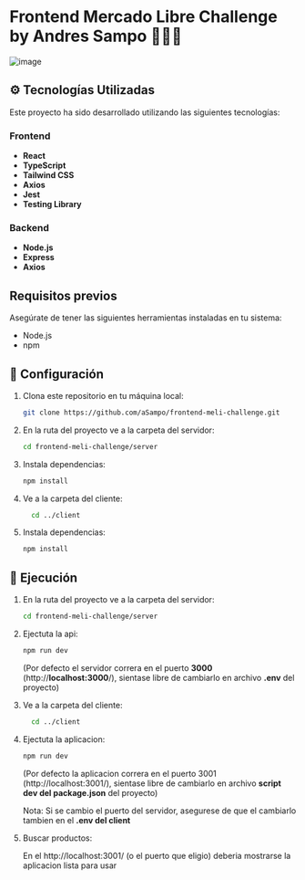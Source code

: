 # Frontend Mercado Libre Challenge by Andres Sampo 👨🏻‍💻
![image](https://github.com/aSampo/frontend-meli-challenge/assets/29290423/bfcaff21-0b44-4ad2-98fc-893494d0407e)



## ⚙️ Tecnologías Utilizadas 

Este proyecto ha sido desarrollado utilizando las siguientes tecnologías:

### Frontend

- **React**
- **TypeScript**
- **Tailwind CSS**
- **Axios**
- **Jest**
- **Testing Library**
  
### Backend

- **Node.js**
- **Express**
- **Axios**

## Requisitos previos

Asegúrate de tener las siguientes herramientas instaladas en tu sistema:

- Node.js
- npm

## 🔩 Configuración

1. Clona este repositorio en tu máquina local:
   ```bash
   git clone https://github.com/aSampo/frontend-meli-challenge.git
2. En la ruta del proyecto ve a la carpeta del servidor:
   ```bash
   cd frontend-meli-challenge/server
3. Instala dependencias:
    ```bash
   npm install
4. Ve a la carpeta del cliente:
   ```bash
     cd ../client
5. Instala dependencias:
    ```bash
   npm install

## 🚀 Ejecución
1. En la ruta del proyecto ve a la carpeta del servidor:
   ```bash
   cd frontend-meli-challenge/server
3. Ejectuta la api:
    ```bash
   npm run dev
    ```
      (Por defecto el servidor correra en el puerto **3000** (http://**localhost:3000**/), sientase libre de cambiarlo en archivo **.env** del proyecto)
4. Ve a la carpeta del cliente:
   ```bash
     cd ../client
5. Ejectuta la aplicacion:
    ```bash
   npm run dev
   ```
      (Por defecto la aplicacion correra en el puerto 3001 (http://localhost:3001/), sientase libre de cambiarlo en archivo **script dev del package.json** del proyecto)

     Nota: Si se cambio el puerto del servidor, asegurese de que el cambiarlo tambien en el **.env del client**
7. Buscar productos:
   
      En el http://localhost:3001/ (o el puerto que eligio) deberia mostrarse la aplicacion lista para usar

